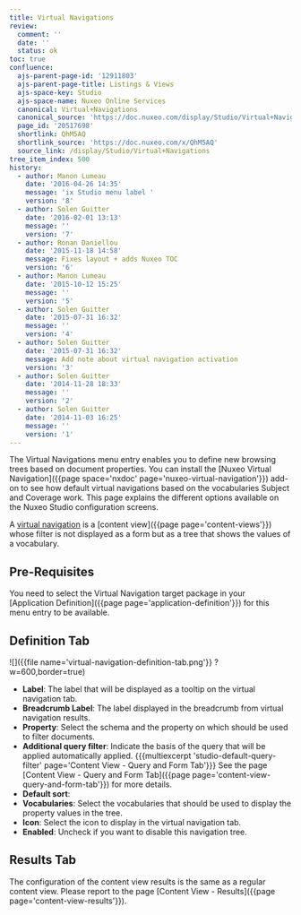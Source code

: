 ```yaml
---
title: Virtual Navigations
review:
  comment: ''
  date: ''
  status: ok
toc: true
confluence:
  ajs-parent-page-id: '12911803'
  ajs-parent-page-title: Listings & Views
  ajs-space-key: Studio
  ajs-space-name: Nuxeo Online Services
  canonical: Virtual+Navigations
  canonical_source: 'https://doc.nuxeo.com/display/Studio/Virtual+Navigations'
  page_id: '20517698'
  shortlink: QhM5AQ
  shortlink_source: 'https://doc.nuxeo.com/x/QhM5AQ'
  source_link: /display/Studio/Virtual+Navigations
tree_item_index: 500
history:
  - author: Manon Lumeau
    date: '2016-04-26 14:35'
    message: 'ix Studio menu label '
    version: '8'
  - author: Solen Guitter
    date: '2016-02-01 13:13'
    message: ''
    version: '7'
  - author: Ronan Daniellou
    date: '2015-11-18 14:58'
    message: Fixes layout + adds Nuxeo TOC
    version: '6'
  - author: Manon Lumeau
    date: '2015-10-12 15:25'
    message: ''
    version: '5'
  - author: Solen Guitter
    date: '2015-07-31 16:32'
    message: ''
    version: '4'
  - author: Solen Guitter
    date: '2015-07-31 16:32'
    message: Add note about virtual navigation activation
    version: '3'
  - author: Solen Guitter
    date: '2014-11-28 18:33'
    message: ''
    version: '2'
  - author: Solen Guitter
    date: '2014-11-03 16:25'
    message: ''
    version: '1'
---
```


The Virtual Navigations menu entry enables you to define new browsing trees based on document properties. You can install the [Nuxeo Virtual Navigation]({{page space='nxdoc' page='nuxeo-virtual-navigation'}}) add-on to see how default virtual navigations based on the vocabularies Subject and Coverage work. This page explains the different options available on the Nuxeo Studio configuration screens.

A [virtual navigation](https://www.nuxeo.com/blog/webinar-building-virtual-navigation-structures-nuxeo-platform/) is a [content view]({{page page='content-views'}}) whose filter is not displayed as a form but as a tree that shows the values of a vocabulary.

## Pre-Requisites

You need to select the Virtual Navigation target package in your [Application Definition]({{page page='application-definition'}}) for this menu entry to be available.

## Definition Tab

![]({{file name='virtual-navigation-definition-tab.png'}} ?w=600,border=true)

- **Label**: The label that will be displayed as a tooltip on the virtual navigation tab.
- **Breadcrumb Label**: The label displayed in the breadcrumb from virtual navigation results.
- **Property**: Select the schema and the property on which should be used to filter documents.
- **Additional query filter**: Indicate the basis of the query that will be applied automatically applied.
  {{{multiexcerpt 'studio-default-query-filter' page='Content View - Query and Form Tab'}}}
  See the page [Content View - Query and Form Tab]({{page page='content-view-query-and-form-tab'}}) for more details.
- **Default sort**:
- **Vocabularies**: Select the vocabularies that should be used to display the property values in the tree.
- **Icon**: Select the icon to display in the virtual navigation tab.
- **Enabled**: Uncheck if you want to disable this navigation tree.

## Results Tab

The configuration of the content view results is the same as a regular content view. Please report to the page [Content View - Results]({{page page='content-view-results'}}).
